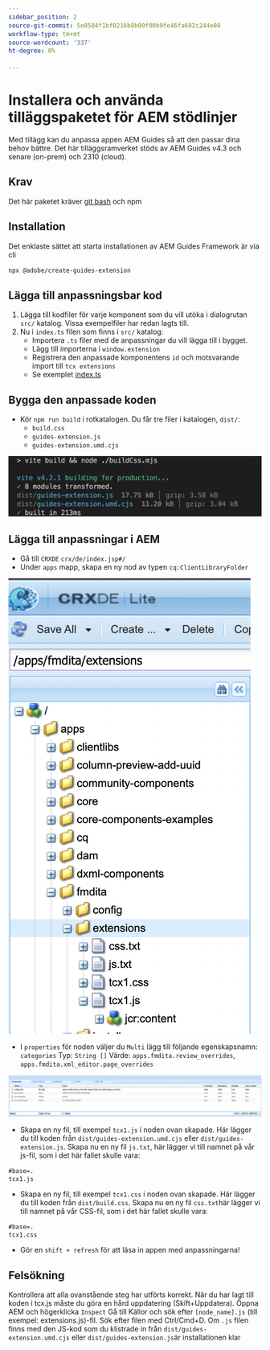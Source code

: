```yaml
---
sidebar_position: 2
source-git-commit: 5e0584f1bf0216b8b00f00b9fe46fa682c244e08
workflow-type: tm+mt
source-wordcount: '337'
ht-degree: 0%

---
```



# Installera och använda tilläggspaketet för AEM stödlinjer

Med tillägg kan du anpassa appen AEM Guides så att den passar dina behov bättre. Det här tilläggsramverket stöds av AEM Guides v4.3 och senare (on-prem) och 2310 (cloud).

## Krav

Det här paketet kräver [git bash](https://github.com/git-guides/install-git) och npm

## Installation

Det enklaste sättet att starta installationen av AEM Guides Framework är via cli

```bash
npx @adobe/create-guides-extension
```

## Lägga till anpassningsbar kod

1. Lägga till kodfiler för varje komponent som du vill utöka i dialogrutan `src/` katalog. Vissa exempelfiler har redan lagts till.
2. Nu i `index.ts` filen som finns i `src/` katalog:
   - Importera `.ts` filer med de anpassningar du vill lägga till i bygget.
   - Lägg till importerna i `window.extension`
   - Registrera den anpassade komponentens `id` och motsvarande import till `tcx extensions`
   - Se exemplet [index.ts](../../../src/index.ts)

## Bygga den anpassade koden

- Kör `npm run build` i rotkatalogen. Du får tre filer i katalogen, `dist/`:
   - `build.css`
   - `guides-extension.js`
   - `guides-extension.umd.cjs`

![Skapa utdata](./../imgs/build_output.png)

## Lägga till anpassningar i AEM

- Gå till `CRXDE` `crx/de/index.jsp#/`
- Under `apps` mapp, skapa en ny nod av typen `cq:ClientLibraryFolder`

![Mappstruktur](./../imgs/crxde_folder_structure.png)

- I `properties` för noden väljer du `Multi` lägg till följande egenskapsnamn: `categories`
Typ: `String []`
Värde: `apps.fmdita.review_overrides`, `apps.fmdita.xml_editor.page_overrides`

![Mappegenskaper](./../imgs/crxde_folder_properties.png)

- Skapa en ny fil, till exempel `tcx1.js` i noden ovan skapade. Här lägger du till koden från `dist/guides-extension.umd.cjs` eller `dist/guides-extension.js`. Skapa nu en ny fil `js.txt`, här lägger vi till namnet på vår js-fil, som i det här fallet skulle vara:

```t
#base=.
tcx1.js
```

- Skapa en ny fil, till exempel `tcx1.css` i noden ovan skapade. Här lägger du till koden från `dist/build.css`. Skapa nu en ny fil `css.txt`här lägger vi till namnet på vår CSS-fil, som i det här fallet skulle vara:

```t
#base=.
tcx1.css
```

- Gör en `shift + refresh` för att läsa in appen med anpassningarna!

## Felsökning

Kontrollera att alla ovanstående steg har utförts korrekt.
När du har lagt till koden i tcx.js måste du göra en hård uppdatering (Skift+Uppdatera).
Öppna AEM och högerklicka `Inspect`
Gå till Källor och sök efter `[node_name].js` (till exempel: extensions.js)-fil. Sök efter filen med Ctrl/Cmd+D. Om `.js` filen finns med den JS-kod som du klistrade in från `dist/guides-extension.umd.cjs` eller `dist/guides-extension.js`är installationen klar

